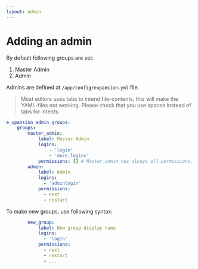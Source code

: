 ```yaml
---
layout: admin
---
```



# Adding an admin

By default following groups are set: 
1. Master Admin
2. Admin

Admins are defined at ```/app/config/expansion.yml``` file.

> Most editors uses tabs to intend file-contents, this will make the YAML-files not working. Please check that you 
use spaces instead of tabs for intents.  

```yaml
e_xpansion_admin_groups:
    groups:
        master_admin:
            label: Master Admin
            logins:
                - 'login'
                - 'more.logins'
            permissions: [] # Master_admin has always all permissions.
        admin:
            label: Admin
            logins:
              - 'adminlogin'
            permissions:
              - next
              - restart       
```

To make new groups, use following syntax:

```yaml
        new_group:
            label: New group display name
            logins:
              - 'login'
            permissions:
              - next
              - restart
              - ...       
```
